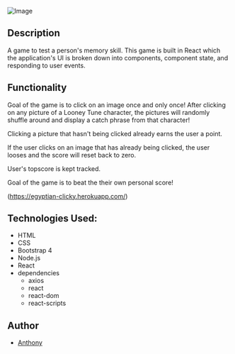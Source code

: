 ![Image](public/images/clicky.png)

## Description
A game to test a person's memory skill. This game is built in React which the application's UI is broken down into components, component state, and responding to user events.

## Functionality
Goal of the game is to click on an image once and only once! After clicking on any picture of a Looney Tune character, the pictures will randomly shuffle around and display  a catch phrase from that character!

Clicking a picture that hasn't being clicked already earns the user a point.

 If the user clicks on an image that has already being clicked, the user looses and the score will reset back to zero.

 User's topscore is kept tracked.

 Goal of the game is to beat the their own personal score!

(https://egyptian-clicky.herokuapp.com/)

## Technologies Used:
* HTML
* CSS
* Bootstrap 4
* Node.js
* React
* dependencies
  * axios
  * react
  * react-dom
  * react-scripts

## Author
+ [Anthony](https://github.com/akehn/click-game)
